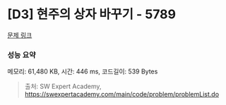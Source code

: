 # [D3] 현주의 상자 바꾸기 - 5789 

[문제 링크](https://swexpertacademy.com/main/code/problem/problemDetail.do?contestProbId=AWYygN36Qn8DFAVm) 

### 성능 요약

메모리: 61,480 KB, 시간: 446 ms, 코드길이: 539 Bytes



> 출처: SW Expert Academy, https://swexpertacademy.com/main/code/problem/problemList.do